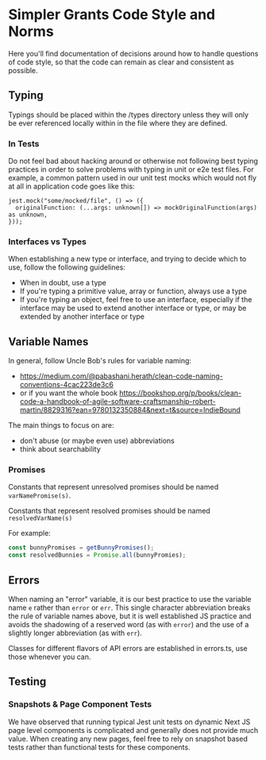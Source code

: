 # Simpler Grants Code Style and Norms

Here you'll find documentation of decisions around how to handle questions of code style, so that the code can remain as clear and consistent as possible.

## Typing

Typings should be placed within the /types directory unless they will only be ever referenced locally within in the file where they are defined.

### In Tests

Do not feel bad about hacking around or otherwise not following best typing practices in order to solve problems with typing in unit or e2e test files. For example, a common pattern used in our unit test mocks which would not fly at all in application code goes like this:

```
jest.mock("some/mocked/file", () => ({
  originalFunction: (...args: unknown[]) => mockOriginalFunction(args) as unknown,
}));
```

### Interfaces vs Types

When establishing a new type or interface, and trying to decide which to use, follow the following guidelines:

- When in doubt, use a type
- If you're typing a primitive value, array or function, always use a type
- If you're typing an object, feel free to use an interface, especially if the interface may be used to extend another interface or type, or may be extended by another interface or type

## Variable Names

In general, follow Uncle Bob's rules for variable naming:

- https://medium.com/@pabashani.herath/clean-code-naming-conventions-4cac223de3c6
- or if you want the whole book https://bookshop.org/p/books/clean-code-a-handbook-of-agile-software-craftsmanship-robert-martin/8829316?ean=9780132350884&next=t&source=IndieBound

The main things to focus on are:

- don't abuse (or maybe even use) abbreviations
- think about searchability

### Promises

Constants that represent unresolved promises should be named `varNamePromise(s)`.

Constants that represent resolved promises should be named `resolvedVarName(s)`

For example:

```javascript
const bunnyPromises = getBunnyPromises();
const resolvedBunnies = Promise.all(bunnyPromies);
```

## Errors

When naming an "error" variable, it is our best practice to use the variable name `e` rather than `error` or `err`. This single character abbreviation breaks the rule of variable names above, but it is well established JS practice and avoids the shadowing of a reserved word (as with `error`) and the use of a slightly longer abbreviation (as with `err`).

Classes for different flavors of API errors are established in errors.ts, use those whenever you can.

## Testing

### Snapshots & Page Component Tests

We have observed that running typical Jest unit tests on dynamic Next JS page level components is complicated and generally does not provide much value. When creating any new pages, feel free to rely on snapshot based tests rather than functional tests for these components.

